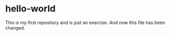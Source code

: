 # hello-world
This is my first repository and is just an exercise.
And now this file has been changed.
